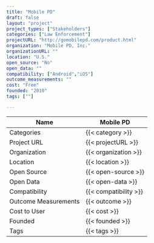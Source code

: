```yaml
---
title: "Mobile PD"
draft: false
layout: "project"
project_types: ["Stakeholders"]
categories: ["Law Enforcement"]
projectURL: "http://gomobilepd.com/product.html"
organization: "Mobile PD, Inc."
organizationURL: ""
location: "U.S."
open_source: "No"
open_data: ""
compatibility: ["Android","iOS"]
outcome_measurements: ""
cost: "Free"
founded: "2010"
tags: [""]

---
```



Name                    |  Mobile PD    
------------------------|----
Categories              | {{< category >}} 
Project URL             | {{< projectURL >}} 
Organization            | {{< organization >}} 
Location                | {{< location >}} 
Open Source             | {{< open-source >}} 
Open Data               | {{< open-data >}} 
Compatibility           | {{< compatibility >}} 
Outcome Measurements    | {{< outcome >}} 
Cost to User            | {{< cost >}} 
Founded                 | {{< founded >}} 
Tags                    | {{< tags >}} 


